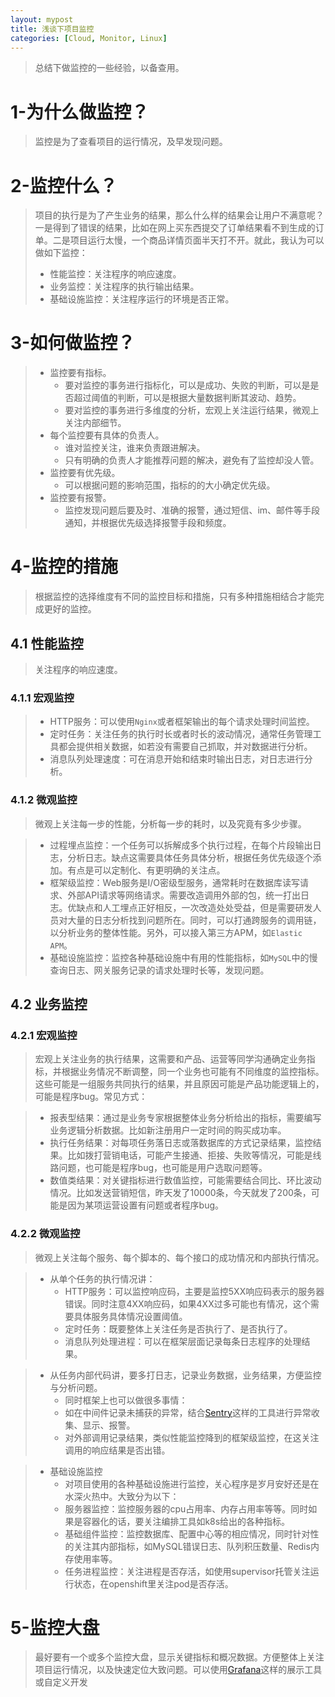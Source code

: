 ```yaml
---
layout: mypost
title: 浅谈下项目监控
categories: [Cloud, Monitor, Linux]
---
```


> 总结下做监控的一些经验，以备查用。

# 1-为什么做监控？

> 监控是为了查看项目的运行情况，及早发现问题。

# 2-监控什么？
   
> 项目的执行是为了产生业务的结果，那么什么样的结果会让用户不满意呢？ 一是得到了错误的结果，比如在网上买东西提交了订单结果看不到生成的订单。二是项目运行太慢，一个商品详情页面半天打不开。就此，我认为可以做如下监控：
> + 性能监控：关注程序的响应速度。
> + 业务监控：关注程序的执行输出结果。
> + 基础设施监控：关注程序运行的环境是否正常。

# 3-如何做监控？

> + 监控要有指标。
>   + 要对监控的事务进行指标化，可以是成功、失败的判断，可以是是否超过阈值的判断，可以是根据大量数据判断其波动、趋势。
>   + 要对监控的事务进行多维度的分析，宏观上关注运行结果，微观上关注内部细节。
> + 每个监控要有具体的负责人。
>   + 谁对监控关注，谁来负责跟进解决。
>   + 只有明确的负责人才能推荐问题的解决，避免有了监控却没人管。
> + 监控要有优先级。
>   + 可以根据问题的影响范围，指标的的大小确定优先级。
> + 监控要有报警。
>   + 监控发现问题后要及时、准确的报警，通过短信、im、邮件等手段通知，并根据优先级选择报警手段和频度。

# 4-监控的措施

> 根据监控的选择维度有不同的监控目标和措施，只有多种措施相结合才能完成更好的监控。

## 4.1 性能监控

> 关注程序的响应速度。

### 4.1.1 宏观监控

> + HTTP服务：可以使用`Nginx`或者框架输出的每个请求处理时间监控。
> + 定时任务：关注任务的执行时长或者时长的波动情况，通常任务管理工具都会提供相关数据，如若没有需要自己抓取，并对数据进行分析。
> + 消息队列处理速度：可在消息开始和结束时输出日志，对日志进行分析。

### 4.1.2 微观监控

> 微观上关注每一步的性能，分析每一步的耗时，以及究竟有多少步骤。

> + 过程埋点监控：一个任务可以拆解成多个执行过程，在每个片段输出日志，分析日志。缺点这需要具体任务具体分析，根据任务优先级逐个添加。有点是可以定制化、有更明确的关注点。
> + 框架级监控：Web服务是I/O密级型服务，通常耗时在数据库读写请求、外部API请求等网络请求。需要改造调用外部的包，统一打出日志。优缺点和人工埋点正好相反，一次改造处处受益，但是需要研发人员对大量的日志分析找到问题所在。同时，可以打通跨服务的调用链，以分析业务的整体性能。另外，可以接入第三方APM，如`Elastic APM`。
> + 基础设施监控：监控各种基础设施中有用的性能指标，如`MySQL`中的慢查询日志、网关服务记录的请求处理时长等，发现问题。

## 4.2 业务监控

### 4.2.1 宏观监控

> 宏观上关注业务的执行结果，这需要和产品、运营等同学沟通确定业务指标，并根据业务情况不断调整，同一个业务也可能有不同维度的监控指标。这些可能是一组服务共同执行的结果，并且原因可能是产品功能逻辑上的，可能是程序bug。常见方式：

> + 报表型结果：通过是业务专家根据整体业务分析给出的指标，需要编写业务逻辑分析数据。比如新注册用户一定时间的购买成功率。
> + 执行任务结果：对每项任务落日志或落数据库的方式记录结果，监控结果。比如拨打营销电话，可能产生接通、拒接、失败等情况，可能是线路问题，也可能是程序bug，也可能是用户选取问题等。
> + 数值类结果：对关键指标进行数值监控，可能需要结合同比、环比波动情况。比如发送营销短信，昨天发了10000条，今天就发了200条，可能是因为某项运营设置有问题或者程序bug。

### 4.2.2 微观监控

> 微观上关注每个服务、每个脚本的、每个接口的成功情况和内部执行情况。

> + 从单个任务的执行情况讲：
>   + HTTP服务：可以监控响应码，主要是监控5XX响应码表示的服务器错误。同时注意4XX响应码，如果4XX过多可能也有情况，这个需要具体服务具体情况设置阈值。
>   + 定时任务：既要整体上关注任务是否执行了、是否执行了。
>   + 消息队列处理进程：可以在框架层面记录每条日志程序的处理结果。

> + 从任务内部代码讲，要多打日志，记录业务数据，业务结果，方便监控与分析问题。
>   + 同时框架上也可以做很多事情：
>   + 如在中间件记录未捕获的异常，结合[Sentry](https://sentry.io)这样的工具进行异常收集、显示、报警。
>   + 对外部调用记录结果，类似性能监控降到的框架级监控，在这关注调用的响应结果是否出错。

> + 基础设施监控
>   + 对项目使用的各种基础设施进行监控，关心程序是岁月安好还是在水深火热中。大致分为以下：
>   + 服务器监控：监控服务器的cpu占用率、内存占用率等等。同时如果是容器化的话，要关注编排工具如k8s给出的各种指标。
>   + 基础组件监控：监控数据库、配置中心等的相应情况，同时针对性的关注其内部指标，如MySQL错误日志、队列积压数量、Redis内存使用率等。
>   + 任务进程监控：关注进程是否存活，如使用supervisor托管关注运行状态，在openshift里关注pod是否存活。

# 5-监控大盘

> 最好要有一个或多个监控大盘，显示关键指标和概况数据。方便整体上关注项目运行情况，以及快速定位大致问题。可以使用[Grafana](https://grafana.com/)这样的展示工具或自定义开发
